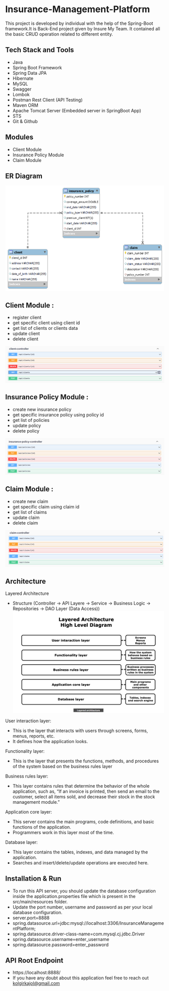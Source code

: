 # Insurance-Management-Platform

This project is developed by individual with the help of the Spring-Boot framework.It is Back-End project given by Insure My Team.
It contained all the basic CRUD operation related to different entity.

## Tech Stack and Tools
- Java
- Spring Boot Framework
- Spring Data JPA
- Hibernate
- MySQL
- Swagger
- Lombok
- Postman Rest Client (API Testing)
- Maven ORM
- Apache Tomcat Server (Embedded server in SpringBoot App)
- STS
- Git & Github


## Modules
- Client Module
- Insurance Policy Module
- Claim Module

## ER Diagram
![img](https://github.com/Kajol1106/Insurance-Management-Platform/blob/main/InsuranceManagementPlatform/redme%20file%20related/insurance%20management%20platfor%20ER%20diagram.png)

## Client Module :
- register client
- get specific client using client id
- get list of clients or clients data
- update client
- delete client

![img](https://github.com/Kajol1106/Insurance-Management-Platform/blob/main/InsuranceManagementPlatform/redme%20file%20related/client%20controller.png)
 
## Insurance Policy Module :
- create new insurance policy
- get specific insurance policy using policy id
- get list of policies
- update policy
- delete policy
 
 ![img](https://github.com/Kajol1106/Insurance-Management-Platform/blob/main/InsuranceManagementPlatform/redme%20file%20related/Insurance%20Policy%20Controller.png)
 
 ## Claim Module :
- create new claim
- get specific claim using claim id
- get list of claims
- update claim
- delete claim
 
 ![img](https://github.com/Kajol1106/Insurance-Management-Platform/blob/main/InsuranceManagementPlatform/redme%20file%20related/claim%20controller.png)
 
 
 ## Architecture 
 
 Layered Architecture
- Structure (Controller -> API Layere -> Service -> Business Logic -> Repositories -> DAO Layer (Data Access))
![img](https://github.com/Kajol1106/Blog-Application/blob/main/BlogApplicationAPI/src/main/resources/templates/layered%20Architecture.png)

User interaction layer:
- This is the layer that interacts with users through screens, forms, menus, reports, etc.
- It defines how the application looks.  

Functionality layer: 
- This is the layer that presents the functions, methods, and procedures of the system based on the business rules layer

Business rules layer:
- This layer contains rules that determine the behavior of the whole application, such as, “If an invoice is printed, then send an email to the customer, select all items sold, and decrease their stock in the stock management module.” 

Application core layer:
- This server contains the main programs, code definitions, and basic functions of the application.
- Programmers work in this layer most of the time.

Database layer:
- This layer contains the tables, indexes, and data managed by the application.
- Searches and insert/delete/update operations are executed here. 


## Installation & Run
- To run this API server, you should update the database configuration inside the application.properties file which is present in the src/main/resources folder.
- Update the port number, username and password as per your local database configuration.
- server.port=8888
- spring.datasource.url=jdbc:mysql://localhost:3306/InsuranceManagementPlatform;
- spring.datasource.driver-class-name=com.mysql.cj.jdbc.Driver
- spring.datasource.username=enter_username
- spring.datasource.password=enter_password

## API Root Endpoint
- https://localhost:8888/
- If you have any doubt about this application feel free to reach out kolgirkajol@gmail.com
